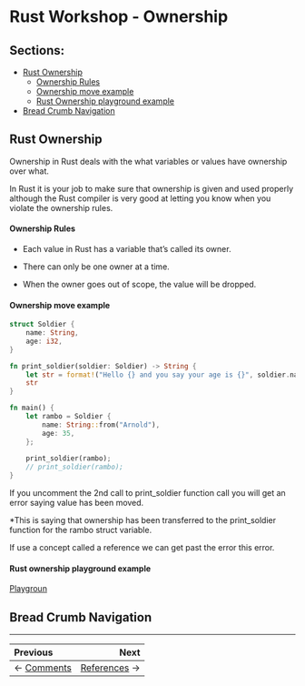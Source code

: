 # Rust Workshop - Ownership

## Sections:

* [Rust Ownership](#rust-ownership)
    * [Ownership Rules](#ownership-rules)
    * [Ownership move example](#ownership-move-example)
    * [Rust Ownership playground example](#rust-ownership-playground-example)
* [Bread Crumb Navigation](#bread-crumb-navigation)

## Rust Ownership

Ownership in Rust deals with the what variables or values have ownership over what.

In Rust it is your job to make sure that ownership is given and used properly although the Rust compiler is very good at letting you know when you violate the ownership rules.

#### Ownership Rules

* Each value in Rust has a variable that’s called its owner.

* There can only be one owner at a time.

* When the owner goes out of scope, the value will be dropped.

#### Ownership move example

```rust
struct Soldier {
    name: String,
    age: i32,
}

fn print_soldier(soldier: Soldier) -> String {
    let str = format!("Hello {} and you say your age is {}", soldier.name, soldier.age);
    str
}

fn main() {
    let rambo = Soldier {
        name: String::from("Arnold"),
        age: 35,
    };
    
    print_soldier(rambo);
    // print_soldier(rambo);
}
```

If you uncomment the 2nd call to print_soldier function call you will get an error saying 
value has been moved.

*This is saying that ownership has been transferred to the print_soldier function for the rambo struct variable.

If use a concept called a reference we can get past the error this error.

#### Rust ownership playground example

[Playgroun](https://play.rust-lang.org/?version=stable&mode=debug&edition=2018&gist=d371beb0ff897e7116b401fbf55efe73)

## Bread Crumb Navigation
_________________________

Previous | Next
:------- | ---:
← [Comments](./comments.md) | [References](./references.md) →
